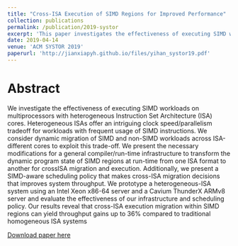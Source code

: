 ```yaml
---
title: "Cross-ISA Execution of SIMD Regions for Improved Performance"
collection: publications
permalink: /publication/2019-systor
excerpt: 'This paper investigates the effectiveness of executing SIMD workloads on multiprocessors with heterogeneous ISA cores'
date: 2019-04-14
venue: 'ACM SYSTOR 2019'
paperurl: 'http://jianxiapyh.github.io/files/yihan_systor19.pdf'
---
```


Abstract
======
We investigate the effectiveness of executing SIMD workloads
on multiprocessors with heterogeneous Instruction
Set Architecture (ISA) cores. Heterogeneous ISAs offer an
intriguing clock speed/parallelism tradeoff for workloads
with frequent usage of SIMD instructions. We consider dynamic
migration of SIMD and non-SIMD workloads across
ISA-different cores to exploit this trade-off. We present the
necessary modifications for a general compiler/run-time infrastructure
to transform the dynamic program state of SIMD
regions at run-time from one ISA format to another for crossISA
migration and execution. Additionally, we present a
SIMD-aware scheduling policy that makes cross-ISA migration
decisions that improves system throughput. We prototype
a heterogeneous-ISA system using an Intel Xeon x86-64
server and a Cavium ThunderX ARMv8 server and evaluate
the effectiveness of our infrastructure and scheduling policy.
Our results reveal that cross-ISA execution migration
within SIMD regions can yield throughput gains up to 36%
compared to traditional homogeneous ISA systems

[Download paper here](http://jianxiapyh.github.io/files/yihan_systor19.pdf)

